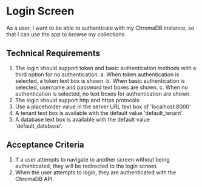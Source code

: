 # Login Screen

As a user, I want to be able to authenticate with my ChromaDB instance, so that I can use the app to browse my collections.

## Technical Requirements

1. The login should support token and basic authentication methods with a third option for no authentication.
  a. When token authentication is selected, a token text box is shown.
  b. When basic authentication is selected, username and password text boxes are shown.
  c. When no authentication is selected, no text boxes for authentication are shown.
2. The login should support http and https protocols
3. Use a placeholder value in the server URL text box of 'localhost:8000'
4. A tenant text box is available with the default value 'default_tenant'.
5. A database text box is available with the default value 'default_database'.

## Acceptance Criteria

1. If a user attempts to navigate to another screen without being authenticated, they will be redirected to the login screen.
2. When the user attempts to login, they are authenticated with the ChromaDB API.
